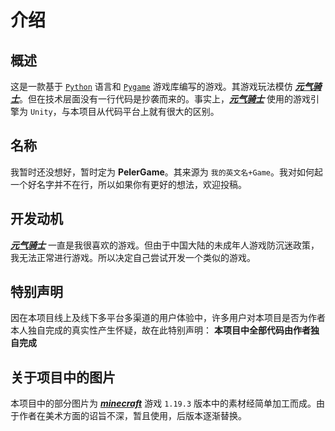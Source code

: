 # 介绍

## 概述
这是一款基于 [`Python`]() 语言和 [`Pygame`]() 游戏库编写的游戏。其游戏玩法模仿 [***元气骑士***]()。但在技术层面没有一行代码是抄袭而来的。事实上，***[元气骑士]()*** 使用的游戏引擎为 `Unity`，与本项目从代码平台上就有很大的区别。

## 名称
我暂时还没想好，暂时定为 **PelerGame**。其来源为 `我的英文名+Game`。我对如何起一个好名字并不在行，所以如果你有更好的想法，欢迎投稿。

## 开发动机
***[元气骑士]()*** 一直是我很喜欢的游戏。但由于中国大陆的未成年人游戏防沉迷政策，我无法正常进行游戏。所以决定自己尝试开发一个类似的游戏。

## **特别声明**
因在本项目线上及线下多平台多渠道的用户体验中，许多用户对本项目是否为作者本人独自完成的真实性产生怀疑，故在此特别声明：
**本项目中全部代码由作者独自完成**

## 关于项目中的图片
本项目中的部分图片为 [***minecraft***]() 游戏 `1.19.3` 版本中的素材经简单加工而成。由于作者在美术方面的诏旨不深，暂且使用，后版本逐渐替换。